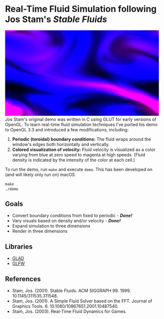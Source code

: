 # Real-Time Fluid Simulation following Jos Stam's *Stable Fluids*

![Screenshot of stable fluids demo](images/image0.png "Screenshot of stable fluids demo")
Jos Stam's original demo was written in C using GLUT for early versions of OpenGL. To learn real-time fluid simulation techniques I've ported his demo to OpenGL 3.3 and introduced a few modifications, including:
 1. **Periodic (toroidal) boundary conditions:** The fluid wraps around the window's edges both horizontally and vertically.
 2. **Colored visualization of velocity:** Fluid velocity is visualized as a color varying from blue at zero speed to magenta at high speeds. (Fluid density is indicated by the intensity of the color at each cell.)

To run the demo, run `make` and execute `demo`. This has been developed on (and will likely only run on) macOS.

```
make
./demo
```

## Goals
 - Convert boundary conditions from fixed to periodic - ***Done!***
 - Vary visuals based on density and/or velocity - ***Done!***
 - Expand simulation to three dimensions
 - Render in three dimensions

## Libraries

 - [GLAD](https://github.com/Dav1dde/glad)
 - [GLFW](https://www.glfw.org)

## References

- Stam, Jos. (2001). Stable Fluids. ACM SIGGRAPH 99. 1999. 10.1145/311535.311548.
- Stam, Jos. (2001). A Simple Fluid Solver based on the FFT. Journal of Graphics Tools. 6. 10.1080/10867651.2001.10487540.
- Stam, Jos. (2003). Real-Time Fluid Dynamics for Games.